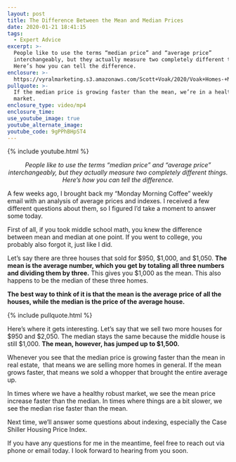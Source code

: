 ```yaml
---
layout: post
title: The Difference Between the Mean and Median Prices
date: 2020-01-21 18:41:15
tags:
  - Expert Advice
excerpt: >-
  People like to use the terms “median price” and “average price”
  interchangeably, but they actually measure two completely different things.
  Here’s how you can tell the difference.
enclosure: >-
  https://vyralmarketing.s3.amazonaws.com/Scott+Voak/2020/Voak+Homes-+Mean+Price+vs+Median+Price.mp4
pullquote: >-
  If the median price is growing faster than the mean, we’re in a healthier
  market.
enclosure_type: video/mp4
enclosure_time:
use_youtube_image: true
youtube_alternate_image:
youtube_code: 9gPPhBHpST4
---
```


{% include youtube.html %}

<p style="text-align: center;"><em>People like to use the terms “median price” and “average price” interchangeably, but they actually measure two completely different things. Here’s how you can tell the difference.</em></p>

A few weeks ago, I brought back my “Monday Morning Coffee” weekly email with an analysis of average prices and indexes. I received a few different questions about them, so I figured I’d take a moment to answer some today.

First of all, if you took middle school math, you knew the difference between mean and median at one point. If you went to college, you probably also forgot it, just like I did.

Let’s say there are three houses that sold for $950, $1,000, and $1,050. **The mean is the average number, which you get by totaling all three numbers and dividing them by three.** This gives you $1,000 as the mean. This also happens to be the median of these three homes.&nbsp;

**The best way to think of it is that the mean is the average price of all the houses, while the median is the price of the average house.**&nbsp;

{% include pullquote.html %}

Here’s where it gets interesting. Let’s say that we sell two more houses for $950 and $2,050. The median stays the same because the middle house is still $1,000. **The mean, however, has jumped up to $1,500.&nbsp;**

Whenever you see that the median price is growing faster than the mean in real estate, &nbsp;that means we are selling more homes in general. If the mean grows faster, that means we sold a whopper that brought the entire average up.&nbsp;

In times where we have a healthy robust market, we see the mean price increase faster than the median. In times where things are a bit slower, we see the median rise faster than the mean.

Next time, we’ll answer some questions about indexing, especially the Case Shiller Housing Price Index.

If you have any questions for me in the meantime, feel free to reach out via phone or email today. I look forward to hearing from you soon.